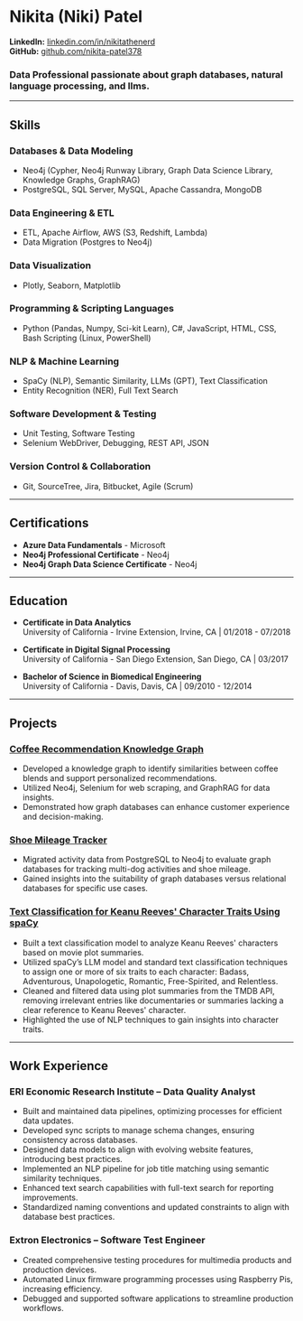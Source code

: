 # Nikita (Niki) Patel

**LinkedIn:** [linkedin.com/in/nikitathenerd](https://linkedin.com/in/nikitathenerd)  
**GitHub:** [github.com/nikita-patel378](https://github.com/nikita-patel378)  

### Data Professional passionate about graph databases, natural language processing, and llms.

---

## Skills

### Databases & Data Modeling
- Neo4j (Cypher, Neo4j Runway Library, Graph Data Science Library, Knowledge Graphs, GraphRAG)  
- PostgreSQL, SQL Server, MySQL, Apache Cassandra, MongoDB  

### Data Engineering & ETL
- ETL, Apache Airflow, AWS (S3, Redshift, Lambda)  
- Data Migration (Postgres to Neo4j)  

### Data Visualization
- Plotly, Seaborn, Matplotlib  

### Programming & Scripting Languages
- Python (Pandas, Numpy, Sci-kit Learn), C#, JavaScript, HTML, CSS, Bash Scripting (Linux, PowerShell)  

### NLP & Machine Learning
- SpaCy (NLP), Semantic Similarity, LLMs (GPT), Text Classification  
- Entity Recognition (NER), Full Text Search  

### Software Development & Testing
- Unit Testing, Software Testing  
- Selenium WebDriver, Debugging, REST API, JSON  

### Version Control & Collaboration
- Git, SourceTree, Jira, Bitbucket, Agile (Scrum)

---

## Certifications
- **Azure Data Fundamentals** - Microsoft  
- **Neo4j Professional Certificate** - Neo4j  
- **Neo4j Graph Data Science Certificate** - Neo4j  

---

## Education
- **Certificate in Data Analytics**  
  University of California - Irvine Extension, Irvine, CA | 01/2018 - 07/2018  

- **Certificate in Digital Signal Processing**  
  University of California - San Diego Extension, San Diego, CA | 03/2017  

- **Bachelor of Science in Biomedical Engineering**  
  University of California - Davis, Davis, CA | 09/2010 - 12/2014  

---

## Projects

### [Coffee Recommendation Knowledge Graph](https://github.com/nikita-patel378/caffeinatedgraph)
- Developed a knowledge graph to identify similarities between coffee blends and support personalized recommendations.  
- Utilized Neo4j, Selenium for web scraping, and GraphRAG for data insights.  
- Demonstrated how graph databases can enhance customer experience and decision-making.  

### [Shoe Mileage Tracker](https://github.com/nikita-patel378/shoedataintoneo4j)
- Migrated activity data from PostgreSQL to Neo4j to evaluate graph databases for tracking multi-dog activities and shoe mileage.  
- Gained insights into the suitability of graph databases versus relational databases for specific use cases.  

### [Text Classification for Keanu Reeves' Character Traits Using spaCy](https://github.com/nikita-patel378/keanutraitclassification)
- Built a text classification model to analyze Keanu Reeves' characters based on movie plot summaries.  
- Utilized spaCy’s LLM model and standard text classification techniques to assign one or more of six traits to each character: Badass, Adventurous, Unapologetic, Romantic, Free-Spirited, and Relentless.  
- Cleaned and filtered data using plot summaries from the TMDB API, removing irrelevant entries like documentaries or summaries lacking a clear reference to Keanu Reeves' character.  
- Highlighted the use of NLP techniques to gain insights into character traits.  

---

## Work Experience

### ERI Economic Research Institute – Data Quality Analyst
- Built and maintained data pipelines, optimizing processes for efficient data updates.  
- Developed sync scripts to manage schema changes, ensuring consistency across databases.  
- Designed data models to align with evolving website features, introducing best practices.  
- Implemented an NLP pipeline for job title matching using semantic similarity techniques.  
- Enhanced text search capabilities with full-text search for reporting improvements.  
- Standardized naming conventions and updated constraints to align with database best practices.  

### Extron Electronics – Software Test Engineer
- Created comprehensive testing procedures for multimedia products and production devices.  
- Automated Linux firmware programming processes using Raspberry Pis, increasing efficiency.  
- Debugged and supported software applications to streamline production workflows.  

